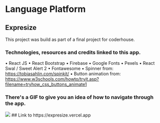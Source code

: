 # Language Platform

## Expresize

This project was build as part of a final project for coderhouse.

###  Technologies, resources and credits linked to this app.

• React JS
• React Bootstrap
• Firebase 
• Google Fonts
• Pexels 
• React Swal / Sweet Alert 2
• Fontawesome
• Spinner from: https://tobiasahlin.com/spinkit/ 
• Button animation from: https://www.w3schools.com/howto/tryit.asp?filename=tryhow_css_buttons_animate1

### There's a GIF to give you an idea of how to navigate through the app.
<img src="https://firebasestorage.googleapis.com/v0/b/expresize.appspot.com/o/expresize-navigation.gif?alt=media&token=5cc0418e-6f55-44c3-8fc4-8ce06ae190b5" />
## Link to https://expresize.vercel.app

